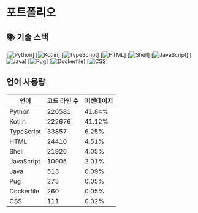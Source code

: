 # 포트폴리오

## 📚 기술 스택

[![Python](https://img.shields.io/badge/Python-226581%20lines%20(41.84%%)-blue?style=for-the-badge)]
[![Kotlin](https://img.shields.io/badge/Kotlin-222676%20lines%20(41.12%%)-blue?style=for-the-badge)]
[![TypeScript](https://img.shields.io/badge/TypeScript-33857%20lines%20(6.25%%)-blue?style=for-the-badge)]
[![HTML](https://img.shields.io/badge/HTML-24410%20lines%20(4.51%%)-blue?style=for-the-badge)]
[![Shell](https://img.shields.io/badge/Shell-21926%20lines%20(4.05%%)-blue?style=for-the-badge)]
[![JavaScript](https://img.shields.io/badge/JavaScript-10905%20lines%20(2.01%%)-blue?style=for-the-badge)]
[![Java](https://img.shields.io/badge/Java-513%20lines%20(0.09%%)-blue?style=for-the-badge)]
[![Pug](https://img.shields.io/badge/Pug-275%20lines%20(0.05%%)-blue?style=for-the-badge)]
[![Dockerfile](https://img.shields.io/badge/Dockerfile-260%20lines%20(0.05%%)-blue?style=for-the-badge)]
[![CSS](https://img.shields.io/badge/CSS-111%20lines%20(0.02%%)-blue?style=for-the-badge)]


## 언어 사용량

언어 | 코드 라인 수 | 퍼센테이지
--- | --- | ---
Python | 226581 | 41.84%
Kotlin | 222676 | 41.12%
TypeScript | 33857 | 6.25%
HTML | 24410 | 4.51%
Shell | 21926 | 4.05%
JavaScript | 10905 | 2.01%
Java | 513 | 0.09%
Pug | 275 | 0.05%
Dockerfile | 260 | 0.05%
CSS | 111 | 0.02%
